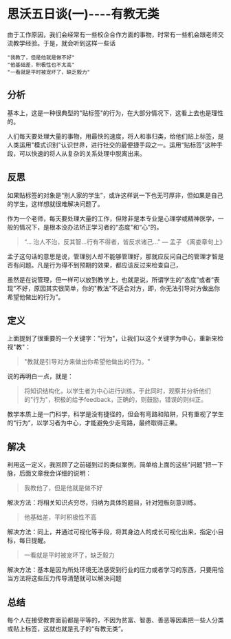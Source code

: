 # 思沃五日谈(一)----有教无类

由于工作原因，我们会经常有一些校企合作方面的事物，时常有一些机会跟老师交流教学经验。于是，就会听到这样一些话

```
"我教了，但是他就是做不好"
"他基础差，积极性也不太高"
"一看就是平时被宠坏了，缺乏毅力"
```

## 分析

基本上，这是一种很典型的"贴标签"的行为，在大部分情况下，这看上去也是理性的。

人们每天要处理大量的事物，用最快的速度，将人和事归类，给他们贴上标签，是人类运用"模式识别"认识世界，进行社交的最便捷手段之一。运用“贴标签”这种手段，可以快速的将人从复杂的关系处理中脱离出来。



## 反思

如果贴标签的对象是“别人家的学生”，或许这样说一下也无可厚非，但如果是自己的学生，这样想就很难解决问题了。

作为一个老师，每天要处理大量的工作，但除非是本专业是心理学或精神医学，一般的情况下，是根本没办法矫正学习者的"态度"和“心”的。

> “... 治人不治，反其智...行有不得者，皆反求诸己…" — 孟子 《离娄章句上》

孟子这句话的意思是说，管理别人却不能够管理好，那就应反问自己的管理才智是否有问题。凡是行为得不到预期的效果，都应该反过来检查自己，

虽然是在说管理，但一样可以放到教学上，也就是说，所谓学生的“态度”或者“表现”不好，原因其实很简单，你的"教法"不适合对方，即，你无法引导对方做出你希望他做出的行为”。



## 定义

上面提到了很重要的一个关键字："行为"，让我们以这个关键字为中心，重新来检视"教"：

> "教就是引导对方来做出你希望他做出的行为。"

说的再明白一点，就是：

> 将知识结构化，以学生者为中心进行训练，于此同时，观察并分析他们的"行为"，积极的给予feedback，正确的，则鼓励，错误的则纠正。

教学本质上是一门科学，科学是没有捷径的，但会有弯路和陷阱，只有重视了学生的“行为”，以学习者为中心，才能避免少走弯路，最终取得正果。



## 解决

利用这一定义，我回顾了之前碰到过的类似案例，简单给上面的这些"问题"把一下脉，后面文章我会详细的说明：

> 我教他了，但是他就是做不好

解决方法：将相关知识点穷尽，归纳为具体的题目，针对短板刻意训练。

> 他基础差，平时积极性不高

解决方法：同上，并通过可视化等手段，将其身边人的成长可视化出来，指定小目标，每日提醒。

> 一看就是平时被宠坏了，缺乏毅力

解决方法：基本是因为所处环境无法感受到行业的压力或者学习的东西，只要用恰当方法将这些压力传导清楚就可以解决问题


## 总结

每个人在接受教育面前都是平等的，不因为贫富、智愚、善恶等因素把一些人分类或贴上标签，这就也就是孔子的“有教无类”。